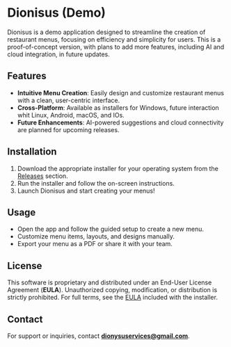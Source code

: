 # Dionisus (Demo)

Dionisus is a demo application designed to streamline the creation of restaurant menus, focusing on efficiency and simplicity for users. This is a proof-of-concept version, with plans to add more features, including AI and cloud integration, in future updates.

## Features
- **Intuitive Menu Creation**: Easily design and customize restaurant menus with a clean, user-centric interface.
- **Cross-Platform**: Available as installers for Windows, future interaction whit Linux, Android, macOS, and IOs.
- **Future Enhancements**: AI-powered suggestions and cloud connectivity are planned for upcoming releases.

## Installation
1. Download the appropriate installer for your operating system from the [Releases](https://github.com/Arian-Space/crispy-potato/releases) section.
2. Run the installer and follow the on-screen instructions.
3. Launch Dionisus and start creating your menus!

## Usage
- Open the app and follow the guided setup to create a new menu.
- Customize menu items, layouts, and designs manually.
- Export your menu as a PDF or share it with your team.

## License
This software is proprietary and distributed under an End-User License Agreement (**EULA**). Unauthorized copying, modification, or distribution is strictly prohibited. For full terms, see the [EULA](LICENSE.txt) included with the installer.

## Contact
For support or inquiries, contact **dionysuservices@gmail.com**.

